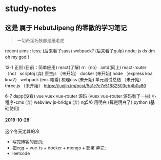 # study-notes
这是 属于 HebutJipeng 的零散的学习笔记
---

> 一切奇淫巧技都是纸老虎

recent aims :
less; (后来看了sass)
webpack? (后来看了gulp)
node;
js ds dm
oh my god！

12-1
正则 (目前：简单应用)
react(了解) rn（no） antd(同上) react-router（no）
scriptoj (弃)
原生js （未开始）
docker  (未开始)
node （express koa koa2）
webpack (em..瞎看)
梳理css (未开始)
单元测试总结 （未开始）
three.js （未开始） https://juejin.im/post/5a1e7e7e51882503eb4b0a80

6-7
dapp(没看)
vue vuex vue-router 源码 (vuex vue-router 源码看了一些)
小程序-cms (弃)
webview js-bridge (弃)
ng5/6 用明白 (算是明白了)
python (基础使用)

#### 2019-10-28
这个冬天尤其的冷
- 写完博客的首页;
- 把egg + vue-ts + docker + mongo + 部署 弄完;
- leetcode

